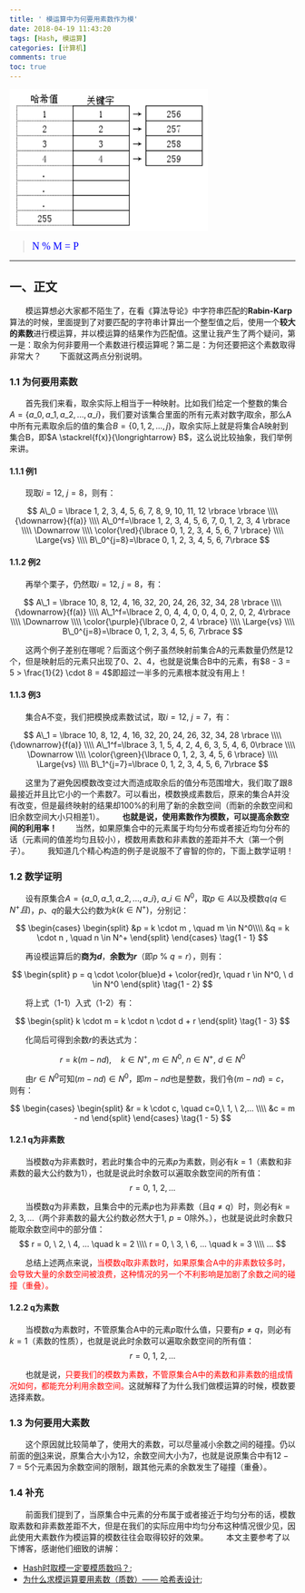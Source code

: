 ```yaml
---
title: ' 模运算中为何要用素数作为模'
date: 2018-04-19 11:43:20
tags: [Hash, 模运算]
categories: [计算机] 
comments: true
toc: true
---
```

<img src="模运算中为何要用素数作为模/Hash示意图.png" width="350" height="250" />

><font color=#0000FF face="微软雅黑" size=4>N % M = P</font>

***

## 一、正文
&emsp;&emsp;模运算想必大家都不陌生了，在看《算法导论》中字符串匹配的**Rabin-Karp**算法的时候，里面提到了对要匹配的字符串计算出一个整型值之后，使用一个**较大的素数**进行模运算，并以模运算的结果作为匹配值。这里让我产生了两个疑问，第一是：取余为何非要用一个素数进行模运算呢？第二是：为何还要把这个素数取得非常大？
&emsp;&emsp;下面就这两点分别说明。
### 1.1 为何要用素数
&emsp;&emsp;首先我们来看，取余实际上相当于一种映射。比如我们给定一个整数的集合$A = \lbrace a\_0, a\_1, a\_2, ..., a\_i \rbrace$，我们要对该集合里面的所有元素对数字$j$取余，那么A中所有元素取余后的值的集合$B=\lbrace 0, 1, 2, ..., j \rbrace$，取余实际上就是将集合A映射到集合B，即$A \stackrel{f(x)}{\longrightarrow} B$，这么说比较抽象，我们举例来讲。

#### 1.1.1 <a name="example1"></a>例1
&emsp;&emsp;现取$i=12,\  j=8$，则有：

$$
A\_0 = \lbrace 1, 2, 3, 4, 5, 6, 7, 8, 9, 10, 11, 12 \rbrace \rbrace \\\\
{\downarrow}{f(a)} \\\\
A\_0^f=\lbrace 1, 2, 3, 4, 5, 6, 7, 0, 1, 2, 3, 4  \rbrace \\\\
\Downarrow \\\\
\color{\red}{\lbrace 0, 1, 2, 3, 4, 5, 6, 7 \rbrace} \\\\
\Large{vs} \\\\
B\_0^{j=8}=\lbrace 0, 1, 2, 3, 4, 5, 6, 7\rbrace
$$

#### 1.1.2 <a name="example2"></a>例2
&emsp;&emsp;再举个栗子，仍然取$i=12, \ j=8$，有：

$$
A\_1 = \lbrace 10, 8, 12, 4, 16, 32, 20, 24, 26, 32, 34, 28 \rbrace \\\\
{\downarrow}{f(a)} \\\\
 A\_1^f=\lbrace 2, 0, 4, 4, 0, 0, 4, 0, 2, 0, 2, 4\rbrace \\\\
\Downarrow \\\\
\color{\purple}{\lbrace 0, 2, 4 \rbrace} \\\\
\Large{vs} \\\\
B\_0^{j=8}=\lbrace 0, 1, 2, 3, 4, 5, 6, 7\rbrace
$$

&emsp;&emsp;这两个例子差别在哪呢？后面这个例子虽然映射前集合A的元素数量仍然是12个，但是映射后的元素只出现了0、2、4，也就是说集合B中的元素，有$8 - 3 = 5 > \frac{1}{2} \cdot 8 = 4$即超过一半多的元素根本就没有用上！

#### 1.1.3 <a name="example3"></a>例3
&emsp;&emsp;集合A不变，我们把模换成素数试试，取$i=12, \ j=7$，有：

$$
A\_1 = \lbrace 10, 8, 12, 4, 16, 32, 20, 24, 26, 32, 34, 28 \rbrace \\\\
{\downarrow}{f(a)} \\\\
 A\_1^f=\lbrace 3, 1, 5, 4, 2, 4, 6, 3, 5, 4, 6, 0\rbrace \\\\
\Downarrow \\\\
\color{\green}{\lbrace 0, 1, 2, 3, 4, 5, 6 \rbrace} \\\\
\Large{vs} \\\\
B\_1^{j=7}=\lbrace 0, 1, 2, 3, 4, 5, 6, 7\rbrace
$$

&emsp;&emsp;这里为了避免因模数改变过大而造成取余后的值分布范围增大，我们取了跟8最接近并且比它小的一个素数7。可以看出，模数换成素数后，原来的集合A并没有改变，但是最终映射的结果却100%的利用了新的余数空间（而新的余数空间和旧余数空间大小只相差1）。
&emsp;&emsp;**也就是说，使用素数作为模数，可以提高余数空间的利用率！**
&emsp;&emsp;当然，如果原集合中的元素属于均匀分布或者接近均匀分布的话（元素间的值差均匀且较小），模数用素数和非素数的差距并不大（第一个例子）。
&emsp;&emsp;我知道几个精心构造的例子是说服不了睿智的你的，下面上数学证明！

### 1.2 数学证明
&emsp;&emsp;设有原集合$A = \lbrace a\_0, a\_1, a\_2, ..., a\_i \rbrace, \ a\_i \in N^0$，取$p \in A$以及模数$q(q \in N^+且)$，$p、q$的最大公约数为$k(k \in N^+)$，分别记：

$$
\begin{cases}
\begin{split}
&p = k \cdot m , \quad m \in N^0\\\\
&q = k \cdot n , \quad n \in N^+
\end{split}
\end{cases}
\tag{1 - 1}
$$

&emsp;&emsp;再设模运算后的**商为$d$**，**余数为$r$**（即$p \ \% \ q = r$），则有：

$$
\begin{split}
p = q \cdot \color{blue}d + \color{red}r, \quad r \in N^0, \ d \in N^0
\end{split}
\tag{1 - 2}
$$

&emsp;&emsp;将上式（1-1）入式（1-2）有：

$$
\begin{split}
k \cdot m = k \cdot n \cdot d + r
\end{split}
\tag{1 - 3}
$$

&emsp;&emsp;化简后可得到余数$r$的表达式为：

$$
r = k(m - nd), \quad k \in N^+, \ m \in N^0, \ n \in N^+, \ d \in N^0
\tag{1 - 4}
$$

&emsp;&emsp;由$r \in N^0$可知$(m - nd) \in N^0$，即$m - nd$也是整数，我们令$(m - nd) = c$，则有：

$$
\begin{cases}
\begin{split}
&r = k \cdot c, \quad c=0,\ 1, \ 2,... \\\\
&c = m - nd
\end{split}
\end{cases}
\tag{1 - 5}
$$

#### 1.2.1 q为非素数
&emsp;&emsp;当模数$q$为非素数时，若此时集合中的元素$p$为素数，则必有$k = 1$（素数和非素数的最大公约数为1），也就是说此时余数可以遍取余数空间的所有值：
$$
r = 0, \ 1, \ 2, ...
$$

&emsp;&emsp;当模数$q$为非素数，且集合中的元素$p$也为非素数（且$q \neq q）$时，则必有$k = 2, \ 3, ...$（两个非素数的最大公约数必然大于1, $p = 0$除外。），也就是说此时余数只能取余数空间中的部分值：
$$
r = 0, \ 2, \ 4, ... \quad k = 2 \\\\
r = 0, \ 3, \ 6, ... \quad k = 3 \\\\
...
$$

&emsp;&emsp;总结上述两点来说，<font color="red">当模数$q$取非素数时，如果原集合A中的非素数较多时，会导致大量的余数空间被浪费，这种情况的另一个不利影响是加剧了余数之间的碰撞（重叠）。</font>

#### 1.2.2 q为素数
&emsp;&emsp;当模数$q$为素数时，不管原集合A中的元素$p$取什么值，只要有$p \neq q$，则必有$k = 1$（素数的性质），也就是说此时余数可以遍取余数空间的所有值：
$$
r = 0, \ 1, \ 2, ...
$$

&emsp;&emsp;也就是说，<font color="red">只要我们的模数为素数，不管原集合A中的素数和非素数的组成情况如何，都能充分利用余数空间。</font>这就解释了为什么我们做模运算的时候，模数要选择素数。

### 1.3 为何要用大素数
&emsp;&emsp;这个原因就比较简单了，使用大的素数，可以尽量减小余数之间的碰撞。仍以前面的[例3](#example3)来说，原集合大小为12，余数空间大小为7，也就是说原集合中有$12 - 7 = 5$个元素因为余数空间的限制，跟其他元素的余数发生了碰撞（重叠）。

### 1.4 补充
&emsp;&emsp;前面我们提到了，当原集合中元素的分布属于或者接近于均匀分布的话，模数取素数和非素数差距不大，但是在我们的实际应用中均匀分布这种情况很少见，因此使用大素数作为模运算的模数往往会取得较好的效果。
&emsp;&emsp;本文主要参考了以下博客，感谢他们细致的讲解：
 - [Hash时取模一定要模质数吗？](https://www.zhihu.com/question/20806796);
 - [为什么求模运算要用素数（质数）—— 哈希表设计](https://blog.csdn.net/wangchong_fly/article/details/47442265);